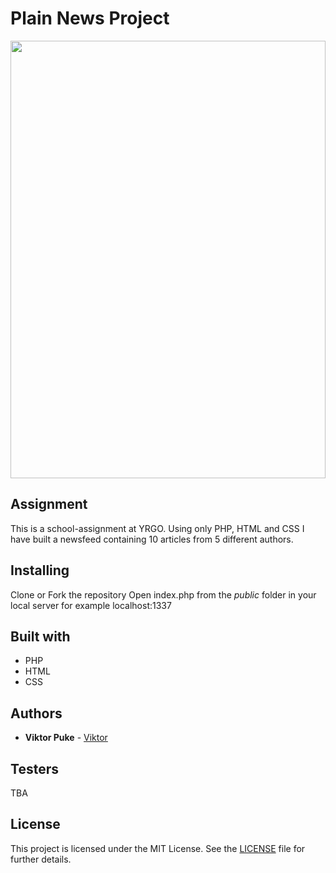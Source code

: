 # Plain News Project

<img src="https://media.giphy.com/media/3o7P4F86TAI9Kz7XYk/giphy.gif" width="100%" height="700px">

## Assignment 

This is a school-assignment at YRGO. 
Using only PHP, HTML and CSS I have built a newsfeed containing 10 articles from 5 different authors.

## Installing

Clone or Fork the repository
Open index.php from the *public* folder in your local server for example localhost:1337

## Built with

* PHP
* HTML
* CSS

## Authors

* **Viktor Puke** - [Viktor](https://vpuke.github.io)

## Testers

TBA

## License

This project is licensed under the MIT License. See the [LICENSE](LICENSE) file for further details.
